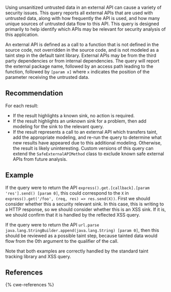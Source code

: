 Using unsanitized untrusted data in an external API can cause a variety of security issues. This query reports all external APIs that are used with untrusted data, along with how frequently the API is used, and how many unique sources of untrusted data flow to this API. This query is designed primarily to help identify which APIs may be relevant for security analysis of this application.

An external API is defined as a call to a function that is not defined in the source code, not overridden in the source code, and is not modeled as a taint step in the default taint library. External APIs may be from the third party dependencies or from internal dependencies. The query will report the external package name, followed by an access path leading to the function, followed by `[param x]` where `x` indicates the position of the parameter receiving the untrusted data.


## Recommendation
For each result:

* If the result highlights a known sink, no action is required.
* If the result highlights an unknown sink for a problem, then add modeling for the sink to the relevant query.
* If the result represents a call to an external API which transfers taint, add the appropriate modeling, and re-run the query to determine what new results have appeared due to this additional modeling.
Otherwise, the result is likely uninteresting. Custom versions of this query can extend the `SafeExternalAPIMethod` class to exclude known safe external APIs from future analysis.


## Example
If the query were to return the API `express().get.[callback].[param 'res'].send() [param 0]`, this could correspond to the `X` in `express().get('/foo', (req, res) => res.send(X))`. First we should consider whether this a security relevant sink. In this case, this is writing to a HTTP response, so we should consider whether this is an XSS sink. If it is, we should confirm that it is handled by the reflected XSS query.

If the query were to return the API `url.parse java.lang.StringBuilder.append(java.lang.String) [param 0]`, then this should be reviewed as a possible taint step, because tainted data would flow from the 0th argument to the qualifier of the call.

Note that both examples are correctly handled by the standard taint tracking library and XSS query.


## References
{% cwe-references %}
